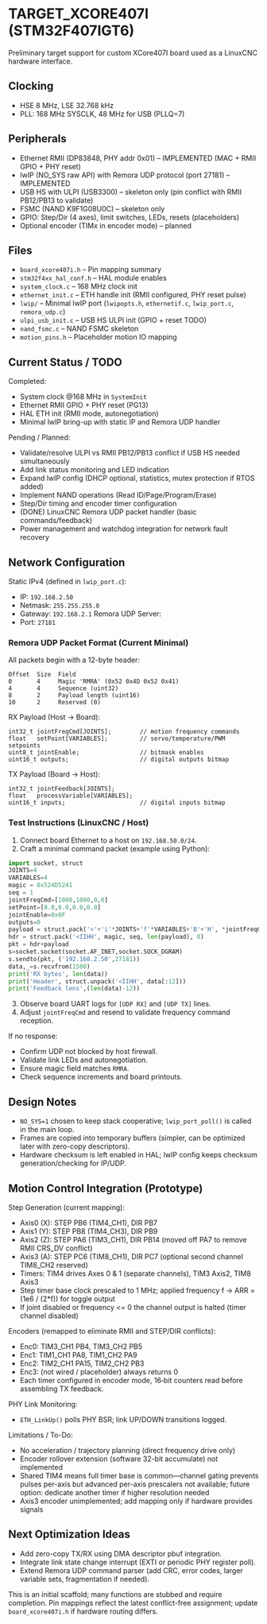# TARGET_XCORE407I (STM32F407IGT6)

Preliminary target support for custom XCore407I board used as a LinuxCNC hardware interface.

## Clocking
- HSE 8 MHz, LSE 32.768 kHz
- PLL: 168 MHz SYSCLK, 48 MHz for USB (PLLQ=7)

## Peripherals
- Ethernet RMII (DP83848, PHY addr 0x01) – IMPLEMENTED (MAC + RMII GPIO + PHY reset)
- lwIP (NO_SYS raw API) with Remora UDP protocol (port 27181) – IMPLEMENTED
- USB HS with ULPI (USB3300) – skeleton only (pin conflict with RMII PB12/PB13 to validate)
- FSMC (NAND K9F1G08U0C) – skeleton only
- GPIO: Step/Dir (4 axes), limit switches, LEDs, resets (placeholders)
- Optional encoder (TIMx in encoder mode) – planned

## Files
- `board_xcore407i.h` – Pin mapping summary
- `stm32f4xx_hal_conf.h` – HAL module enables
- `system_clock.c` – 168 MHz clock init
- `ethernet_init.c` – ETH handle init (RMII configured, PHY reset pulse)
- `lwip/` – Minimal lwIP port (`lwipopts.h`, `ethernetif.c`, `lwip_port.c`, `remora_udp.c`)
- `ulpi_usb_init.c` – USB HS ULPI init (GPIO + reset TODO)
- `nand_fsmc.c` – NAND FSMC skeleton
- `motion_pins.h` – Placeholder motion IO mapping

## Current Status / TODO
Completed:
- System clock @168 MHz in `SystemInit`
- Ethernet RMII GPIO + PHY reset (PG13)
- HAL ETH init (RMII mode, autonegotiation)
- Minimal lwIP bring-up with static IP and Remora UDP handler

Pending / Planned:
- Validate/resolve ULPI vs RMII PB12/PB13 conflict if USB HS needed simultaneously
- Add link status monitoring and LED indication
- Expand lwIP config (DHCP optional, statistics, mutex protection if RTOS added)
- Implement NAND operations (Read ID/Page/Program/Erase)
- Step/Dir timing and encoder timer configuration
- (DONE) LinuxCNC Remora UDP packet handler (basic commands/feedback)
- Power management and watchdog integration for network fault recovery

## Network Configuration
Static IPv4 (defined in `lwip_port.c`):
- IP: `192.168.2.50`
- Netmask: `255.255.255.0`
- Gateway: `192.168.2.1`
Remora UDP Server:
- Port: `27181`

### Remora UDP Packet Format (Current Minimal)
All packets begin with a 12-byte header:
```
Offset  Size  Field
0       4     Magic 'RMRA' (0x52 0x4D 0x52 0x41)
4       4     Sequence (uint32)
8       2     Payload length (uint16)
10      2     Reserved (0)
```

RX Payload (Host -> Board):
```
int32_t jointFreqCmd[JOINTS];        // motion frequency commands
float   setPoint[VARIABLES];         // servo/temperature/PWM setpoints
uint8_t jointEnable;                 // bitmask enables
uint16_t outputs;                    // digital outputs bitmap
```

TX Payload (Board -> Host):
```
int32_t jointFeedback[JOINTS];
float   processVariable[VARIABLES];
uint16_t inputs;                     // digital inputs bitmap
```

### Test Instructions (LinuxCNC / Host)
1. Connect board Ethernet to a host on `192.168.50.0/24`.
2. Craft a minimal command packet (example using Python):
```python
import socket, struct
JOINTS=4
VARIABLES=4
magic = 0x524D5241
seq = 1
jointFreqCmd=[1000,1000,0,0]
setPoint=[0.0,0.0,0.0,0.0]
jointEnable=0x0F
outputs=0
payload = struct.pack('<'+'i'*JOINTS+'f'*VARIABLES+'B'+'H', *jointFreqCmd, *setPoint, jointEnable, outputs)
hdr = struct.pack('<IIHH', magic, seq, len(payload), 0)
pkt = hdr+payload
s=socket.socket(socket.AF_INET,socket.SOCK_DGRAM)
s.sendto(pkt, ('192.168.2.50',27181))
data,_=s.recvfrom(1500)
print('RX bytes', len(data))
print('Header', struct.unpack('<IIHH', data[:12]))
print('Feedback lens',(len(data)-12))
```
3. Observe board UART logs for `[UDP RX]` and `[UDP TX]` lines.
4. Adjust `jointFreqCmd` and resend to validate frequency command reception.

If no response:
- Confirm UDP not blocked by host firewall.
- Validate link LEDs and autonegotiation.
- Ensure magic field matches `RMRA`.
- Check sequence increments and board printouts.

## Design Notes
- `NO_SYS=1` chosen to keep stack cooperative; `lwip_port_poll()` is called in the main loop.
- Frames are copied into temporary buffers (simpler, can be optimized later with zero-copy descriptors).
- Hardware checksum is left enabled in HAL; lwIP config keeps checksum generation/checking for IP/UDP.

## Motion Control Integration (Prototype)
Step Generation (current mapping):
- Axis0 (X): STEP PB6 (TIM4_CH1), DIR PB7
- Axis1 (Y): STEP PB8 (TIM4_CH3), DIR PB9
- Axis2 (Z): STEP PA6 (TIM3_CH1), DIR PB14 (moved off PA7 to remove RMII CRS_DV conflict)
- Axis3 (A): STEP PC6 (TIM8_CH1), DIR PC7 (optional second channel TIM8_CH2 reserved)
- Timers: TIM4 drives Axes 0 & 1 (separate channels), TIM3 Axis2, TIM8 Axis3
- Step timer base clock prescaled to 1 MHz; applied frequency f -> ARR = (1e6 / (2*f)) for toggle output
- If joint disabled or frequency <= 0 the channel output is halted (timer channel disabled)

Encoders (remapped to eliminate RMII and STEP/DIR conflicts):
- Enc0: TIM3_CH1 PB4, TIM3_CH2 PB5
- Enc1: TIM1_CH1 PA8, TIM1_CH2 PA9
- Enc2: TIM2_CH1 PA15, TIM2_CH2 PB3
- Enc3: (not wired / placeholder) always returns 0
- Each timer configured in encoder mode, 16‑bit counters read before assembling TX feedback.

PHY Link Monitoring:
- `ETH_LinkUp()` polls PHY BSR; link UP/DOWN transitions logged.

Limitations / To-Do:
- No acceleration / trajectory planning (direct frequency drive only)
- Encoder rollover extension (software 32-bit accumulate) not implemented
- Shared TIM4 means full timer base is common—channel gating prevents pulses per-axis but advanced per-axis prescalers not available; future option: dedicate another timer if higher resolution needed
- Axis3 encoder unimplemented; add mapping only if hardware provides signals

## Next Optimization Ideas
- Add zero-copy TX/RX using DMA descriptor pbuf integration.
- Integrate link state change interrupt (EXTI or periodic PHY register poll).
- Extend Remora UDP command parser (add CRC, error codes, larger variable sets, fragmentation if needed).

This is an initial scaffold; many functions are stubbed and require completion. Pin mappings reflect the latest conflict-free assignment; update `board_xcore407i.h` if hardware routing differs.

